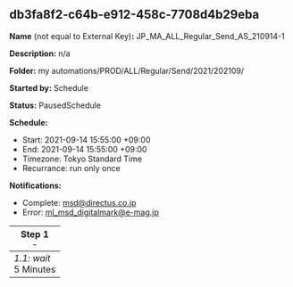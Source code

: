 ## db3fa8f2-c64b-e912-458c-7708d4b29eba

**Name** (not equal to External Key)**:** JP_MA_ALL_Regular_Send_AS_210914-1

**Description:** n/a

**Folder:** my automations/PROD/ALL/Regular/Send/2021/202109/

**Started by:** Schedule

**Status:** PausedSchedule

**Schedule:**

* Start: 2021-09-14 15:55:00 +09:00
* End: 2021-09-14 15:55:00 +09:00
* Timezone: Tokyo Standard Time
* Recurrance: run only once

**Notifications:**

* Complete: msd@directus.co.jp
* Error: ml_msd_digitalmark@e-mag.jp

| Step 1<br>_<small>-</small>_ |
| --- |
| _1.1: wait_<br>5 Minutes |

